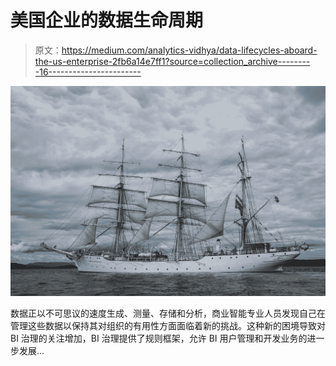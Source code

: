 # 美国企业的数据生命周期

> 原文：<https://medium.com/analytics-vidhya/data-lifecycles-aboard-the-us-enterprise-2fb6a14e7ff1?source=collection_archive---------16----------------------->

![](img/8d3760dcfc42951b3753be8b47ea9945.png)

数据正以不可思议的速度生成、测量、存储和分析，商业智能专业人员发现自己在管理这些数据以保持其对组织的有用性方面面临着新的挑战。这种新的困境导致对 BI 治理的关注增加，BI 治理提供了规则框架，允许 BI 用户管理和开发业务的进一步发展…